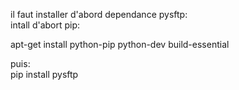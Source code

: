 il faut installer d'abord dependance pysftp:  
 intall d'abort pip:    
   
 apt-get install python-pip python-dev build-essential    
 
 puis:  
 pip install pysftp  
